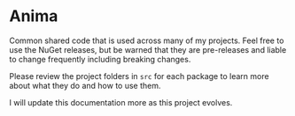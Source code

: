 # Anima

Common shared code that is used across many of my projects. Feel free to use the NuGet releases, but be warned
that they are pre-releases and liable to change frequently including breaking changes.

Please review the project folders in `src` for each package to learn more about what they do and how to use them.

I will update this documentation more as this project evolves.